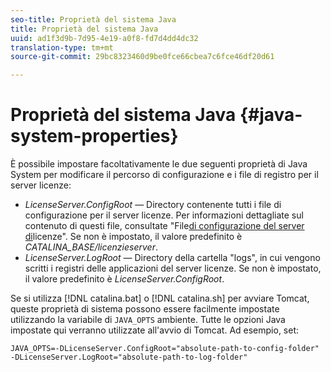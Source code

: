 ```yaml
---
seo-title: Proprietà del sistema Java
title: Proprietà del sistema Java
uuid: ad1f3d9b-7d95-4e19-a0f8-fd7d4dd4dc32
translation-type: tm+mt
source-git-commit: 29bc8323460d9be0fce66cbea7c6fce46df20d61

---
```



# Proprietà del sistema Java {#java-system-properties}

È possibile impostare facoltativamente le due seguenti proprietà di Java System per modificare il percorso di configurazione e i file di registro per il server licenze:

* *LicenseServer.ConfigRoot* — Directory contenente tutti i file di configurazione per il server licenze. Per informazioni dettagliate sul contenuto di questi file, consultate &quot;File[di configurazione del server di](../../aaxs-protected-streaming/aaxs-license-server-config-files/aaxs-configuration-directory-structure.md)licenze&quot;. Se non è impostato, il valore predefinito è *CATALINA_BASE/licenzieserver*.
* *LicenseServer.LogRoot* — Directory della cartella &quot;logs&quot;, in cui vengono scritti i registri delle applicazioni del server licenze. Se non è impostato, il valore predefinito è *LicenseServer.ConfigRoot*.

Se si utilizza [!DNL catalina.bat] o [!DNL catalina.sh] per avviare Tomcat, queste proprietà di sistema possono essere facilmente impostate utilizzando la variabile di `JAVA_OPTS` ambiente. Tutte le opzioni Java impostate qui verranno utilizzate all&#39;avvio di Tomcat. Ad esempio, set:

```
JAVA_OPTS=-DLicenseServer.ConfigRoot="absolute-path-to-config-folder" -DLicenseServer.LogRoot="absolute-path-to-log-folder"
```

